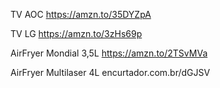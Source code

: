 TV AOC
https://amzn.to/35DYZpA

TV LG https://amzn.to/3zHs69p

AirFryer Mondial 3,5L https://amzn.to/2TSvMVa

AirFryer Multilaser 4L encurtador.com.br/dGJSV
